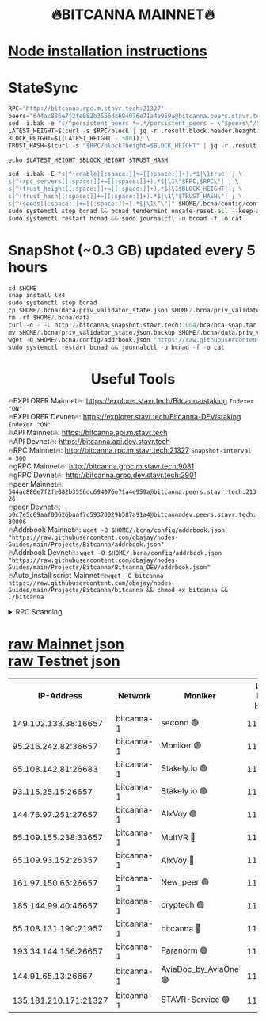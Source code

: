 <h1 align="center"> 🔥BITCANNA MAINNET🔥</h1>


[Node installation instructions](https://github.com/obajay/nodes-Guides/tree/main/Projects/Bitcanna)
=

# StateSync
```python
RPC="http://bitcanna.rpc.m.stavr.tech:21327"
peers="644ac886e7f2fe082b3556dc694076e71a4e959a@bitcanna.peers.stavr.tech:21326"
sed -i.bak -e "s/^persistent_peers *=.*/persistent_peers = \"$peers\"/" $HOME/.bcna/config/config.toml
LATEST_HEIGHT=$(curl -s $RPC/block | jq -r .result.block.header.height); \
BLOCK_HEIGHT=$((LATEST_HEIGHT - 500)); \
TRUST_HASH=$(curl -s "$RPC/block?height=$BLOCK_HEIGHT" | jq -r .result.block_id.hash)

echo $LATEST_HEIGHT $BLOCK_HEIGHT $TRUST_HASH

sed -i.bak -E "s|^(enable[[:space:]]+=[[:space:]]+).*$|\1true| ; \
s|^(rpc_servers[[:space:]]+=[[:space:]]+).*$|\1\"$RPC,$RPC\"| ; \
s|^(trust_height[[:space:]]+=[[:space:]]+).*$|\1$BLOCK_HEIGHT| ; \
s|^(trust_hash[[:space:]]+=[[:space:]]+).*$|\1\"$TRUST_HASH\"| ; \
s|^(seeds[[:space:]]+=[[:space:]]+).*$|\1\"\"|" $HOME/.bcna/config/config.toml
sudo systemctl stop bcnad && bcnad tendermint unsafe-reset-all --keep-addr-book
sudo systemctl restart bcnad && sudo journalctl -u bcnad -f -o cat
```
# SnapShot (~0.3 GB) updated every 5 hours
```python
cd $HOME
snap install lz4
sudo systemctl stop bcnad
cp $HOME/.bcna/data/priv_validator_state.json $HOME/.bcna/priv_validator_state.json.backup
rm -rf $HOME/.bcna/data
curl -o - -L http://bitcanna.snapshot.stavr.tech:1004/bca/bca-snap.tar.lz4 | lz4 -c -d - | tar -x -C $HOME/.bcna --strip-components 2
mv $HOME/.bcna/priv_validator_state.json.backup $HOME/.bcna/data/priv_validator_state.json
wget -O $HOME/.bcna/config/addrbook.json "https://raw.githubusercontent.com/obajay/nodes-Guides/main/Projects/Bitcanna/addrbook.json"
sudo systemctl restart bcnad && journalctl -u bcnad -f -o cat
```

 <h1 align="center"> Useful Tools</h1>

🔥EXPLORER Mainnet🔥:    https://explorer.stavr.tech/Bitcanna/staking          `Indexer "ON"` \
🔥EXPLORER Devnet🔥:     https://explorer.stavr.tech/Bitcanna-DEV/staking     `Indexer "ON"` \
🔥API Mainnet🔥:         https://bitcanna.api.m.stavr.tech \
🔥API Devnet🔥:          https://bitcanna.api.dev.stavr.tech \
🔥RPC Mainnet🔥:         http://bitcanna.rpc.m.stavr.tech:21327         `Snapshot-interval = 300` \
🔥gRPC Mainnet🔥:        http://bitcanna.grpc.m.stavr.tech:9081 \
🔥gRPC Devnet🔥:         http://bitcanna.grpc.dev.stavr.tech:2901 \
🔥peer Mainnet🔥:        `644ac886e7f2fe082b3556dc694076e71a4e959a@bitcanna.peers.stavr.tech:21326` \
🔥peer Devnet🔥:         `b0c7e5c69aaf00626baaf7c59370029b587a91a4@bitcannadev.peers.stavr.tech:30006` \
🔥Addrbook Mainnet🔥:    ```wget -O $HOME/.bcna/config/addrbook.json "https://raw.githubusercontent.com/obajay/nodes-Guides/main/Projects/Bitcanna/addrbook.json"``` \
🔥Addrbook Devnet🔥:    ```wget -O $HOME/.bcna/config/addrbook.json "https://raw.githubusercontent.com/obajay/nodes-Guides/main/Projects/Bitcanna/Bitcanna_DEV/addrbook.json"``` \
🔥Auto_install script Mainnet🔥:```wget -O bitcanna https://raw.githubusercontent.com/obajay/nodes-Guides/main/Projects/Bitcanna/bitcanna && chmod +x bitcanna && ./bitcanna```



<details>
<summary>RPC Scanning</summary>

<h2 align="center"> We scan nodes in real time every 4 hours. And we provide the final result of RPC endpoints.
We cannot influence the operation of these nodes in any way. </h2>


```python
If Voting Power is higher than 0 --> then the Node is a validator of the network and may be subject to attack and be a potential threat to the chain.
```
```python
We marked such validators with a red symbol
```

</details>

[raw Mainnet json](https://rpc-check.bcam.stavr.tech/bcam/rpc-bcam-result.json) \
[raw Testnet json](https://github.com/obajay/StateSync-snapshots/tree/main/Projects/Bitcanna/Rpc-Check-Testnet)
=



<table><tr><th>IP-Address</th><th>Network</th><th>Moniker</th><th>Latest Block Height</th><th>Earliest Block Height</th><th>Catching Up</th><th>Tx Index</th><th>Voting Power</th><th>Scan Time</th></tr><tr><td>149.102.133.38:16657</td><td>bitcanna-1</td><td>second 🟢</td><td>11736048</td><td>1</td><td>False</td><td>on</td><td>0</td><td>2023-12-18T21:33:33.612676099UTC</td></tr><tr><td>95.216.242.82:36657</td><td>bitcanna-1</td><td>Moniker 🟢</td><td>11736038</td><td>5776907</td><td>False</td><td>on</td><td>0</td><td>2023-12-18T21:32:37.771789274UTC</td></tr><tr><td>65.108.142.81:26683</td><td>bitcanna-1</td><td>Stakely.io 🟢</td><td>11736042</td><td>6152001</td><td>False</td><td>on</td><td>0</td><td>2023-12-18T21:32:59.362293918UTC</td></tr><tr><td>93.115.25.15:26657</td><td>bitcanna-1</td><td>Stakely.io 🟢</td><td>11736041</td><td>6520001</td><td>False</td><td>on</td><td>0</td><td>2023-12-18T21:32:52.785116103UTC</td></tr><tr><td>144.76.97.251:27657</td><td>bitcanna-1</td><td>AlxVoy 🟢</td><td>11736046</td><td>8805201</td><td>False</td><td>on</td><td>0</td><td>2023-12-18T21:33:24.946300167UTC</td></tr><tr><td>65.109.155.238:33657</td><td>bitcanna-1</td><td>MultVR 🔴</td><td>11736043</td><td>9933415</td><td>False</td><td>on</td><td>350028</td><td>2023-12-18T21:33:08.325707790UTC</td></tr><tr><td>65.109.93.152:26357</td><td>bitcanna-1</td><td>AlxVoy 🔴</td><td>11736048</td><td>10824001</td><td>False</td><td>on</td><td>1391603</td><td>2023-12-18T21:33:34.201213500UTC</td></tr><tr><td>161.97.150.65:26657</td><td>bitcanna-1</td><td>New_peer 🟢</td><td>11736042</td><td>11334001</td><td>False</td><td>on</td><td>0</td><td>2023-12-18T21:32:59.713836992UTC</td></tr><tr><td>185.144.99.40:46657</td><td>bitcanna-1</td><td>cryptech 🟢</td><td>11736038</td><td>11528001</td><td>False</td><td>on</td><td>0</td><td>2023-12-18T21:32:35.378613216UTC</td></tr><tr><td>65.108.131.190:21957</td><td>bitcanna-1</td><td>bitcanna 🔴</td><td>11736044</td><td>11636044</td><td>False</td><td>on</td><td>408461</td><td>2023-12-18T21:33:12.861132280UTC</td></tr><tr><td>193.34.144.156:26657</td><td>bitcanna-1</td><td>Paranorm 🟢</td><td>11736044</td><td>11645501</td><td>False</td><td>on</td><td>0</td><td>2023-12-18T21:33:13.162822439UTC</td></tr><tr><td>144.91.65.13:26667</td><td>bitcanna-1</td><td>AviaDoc_by_AviaOne 🟢</td><td>11736045</td><td>11722001</td><td>False</td><td>on</td><td>0</td><td>2023-12-18T21:33:20.111232195UTC</td></tr><tr><td>135.181.210.171:21327</td><td>bitcanna-1</td><td>STAVR-Service 🟢</td><td>11736046</td><td>11734001</td><td>False</td><td>on</td><td>0</td><td>2023-12-18T21:33:24.629425807UTC</td></tr></table>
